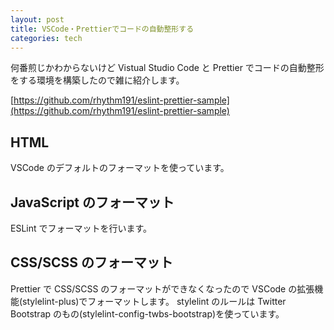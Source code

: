 ```yaml
---
layout: post
title: VSCode・Prettierでコードの自動整形する
categories: tech
---
```


何番煎じかわからないけど Vistual Studio Code と Prettier でコードの自動整形をする環境を構築したので雑に紹介します。

[https://github.com/rhythm191/eslint-prettier-sample](https://github.com/rhythm191/eslint-prettier-sample)

## HTML

VSCode のデフォルトのフォーマットを使っています。

## JavaScript のフォーマット

ESLint でフォーマットを行います。

## CSS/SCSS のフォーマット

Prettier で CSS/SCSS のフォーマットができなくなったので VSCode の拡張機能(stylelint-plus)でフォーマットします。
stylelint のルールは Twitter Bootstrap のもの(stylelint-config-twbs-bootstrap)を使っています。
